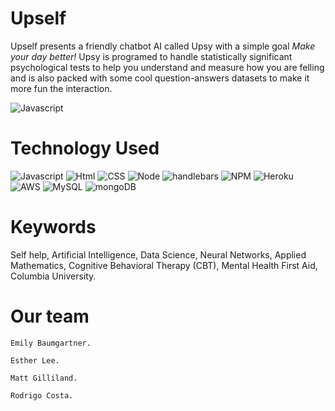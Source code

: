 # Upself
Upself presents a friendly chatbot AI called Upsy with a simple goal *Make your day better!*
Upsy is programed to handle statistically significant psychological tests to help you understand and measure how you are felling and is also packed with some cool question-answers datasets to make it more fun the interaction.

![Javascript](https://img.shields.io/badge/Javascript-code-blue.svg)

# Technology Used
![Javascript](https://img.shields.io/badge/Javascript-code-blue.svg)
![Html](https://img.shields.io/badge/HTML-language-blue.svg)
![CSS](https://img.shields.io/badge/CSS-language-blue.svg)
![Node](https://img.shields.io/badge/Node.js-server-red.svg)
![handlebars](https://img.shields.io/badge/Handlebars-templating-red.svg)
![NPM](https://img.shields.io/badge/npm-package%20manager-red.svg)
![Heroku](https://img.shields.io/badge/Heroku-host-green.svg)
![AWS](https://img.shields.io/badge/AWS-host-green.svg)
![MySQL](https://img.shields.io/badge/mySQL-database-yellow.svg)
![mongoDB](https://img.shields.io/badge/mongoDB-database-yellow.svg)

# Keywords
Self help, Artificial Intelligence, Data Science, Neural Networks, Applied Mathematics, Cognitive Behavioral Therapy (CBT), Mental Health First Aid, Columbia University.

# Our team
    Emily Baumgartner.

    Esther Lee.

    Matt Gilliland.

    Rodrigo Costa.
